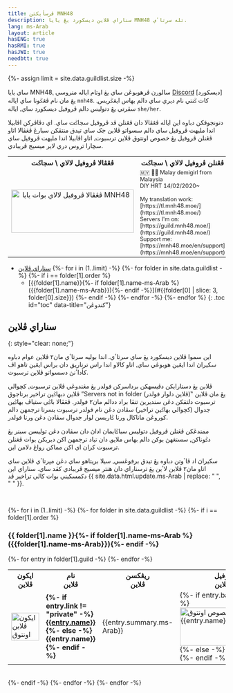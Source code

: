 ```yaml
---
title: ڤرسأيکتن MNH48
description: سناراي ڤلاين ديسکورد يڠ يايا MNH48 تله سرتاٴي.
lang: ms-Arab
layout: article
hasENG: true
hasRMI: true
hasJWI: true
needbtt: true
---
```



{%- assign limit = site.data.guildlist.size -%}
<style>
.guildtable {
  line-height:1.2em;
}
.guildtable a {
  font-weight: normal;
}
.guildtable td:first-child img {
  height: 64px;
  width: 64px;
}
.guildtable td:nth-child(2) a {
  font-weight: bold;
}
.guildtable td:nth-child(4) img {
  width: 250px;
  height: 88px;
}
.guildtable td:nth-child(5) {
  font-size: 0.8em;
  text-align: left;
}
.defaultimage {
  height: 100px;
  display: inline-block;
  overflow: hidden;
  vertical-align: middle;
  border-bottom-style: none;
  margin-bottom: 6px;
}
.toc ul[data-title]::before {
  content: attr(data-title);
  display: block;
  font-weight: bold;
  padding: 4px;
  font-size: 1.2em;
}

{%- for i in (1..limit) -%}
  {%- for folder in site.data.guildlist -%}
    {%- if i == folder[1].order %}
#{{folder[0] | slice: 3, folder[0].size}}-table {
  border: 2px solid #{{folder[1].color}};
}
    {%- endif -%}
  {%- endfor -%}
{%- endfor %}
</style>


ساي يايا MNH48⹁ سالورن ڤرهوبوڠن ساي يڠ اوتام اياله منروسي [Discord](https://discord.com/users/341115067934310411) [ديسکورد] يڠ مان نام ڤڠݢونا ساي اياله `mnh48`. کات ݢنتي نام ديري ساي دالم بهاس ايڠݢريس⹁ سڤرتي يڠ دتوليس دالم ڤروفيل ديسکورد ساي⹁ اياله `she/her`.

دتونجوقکن دباوه اين اياله ڤڠڤالا دان ڤڠنلن ڤد ڤروفيل سجاݢت ساي. اي دڤاڤرکن اڤابيلا اندا مليهت ڤروفيل ساي دالم سسواتو ڤلاين جک ساي تيدق منتڤکن سبارڠ ڤڠڤالا اتاو ڤڠنلن ڤروفيل يڠ خصوص اونتوق ڤلاين ترسبوت⹁ اتاو اڤابيلا اندا مليهت ڤروفيل ساي سچارا تروس دري لاير ميسيج ڤريبادي.

<table>
  <tr>
    <th style="text-align: center;">ڤڠڤالا ڤروفيل لالاي \ سجاݢت</th>
    <th style="text-align: center;">ڤڠنلن ڤروفيل لالاي \ سجاݢت</th>
  </tr>
  <tr>
    <td style="text-align: center;">
      <div class="defaultimage">
        <img src="https://img.mnh48.moe/discord/server-banner/default.gif" alt="ڤڠڤالا ڤروفيل لالاي بوات يايا MNH48" style="width: 283px; height: 100px; position: relative; top: 50%; transform: translateY(-50%);">
      </div>
    </td>
    <td style="text-align: left; line-height: 1.2em; font-size: 0.8em; direction: ltr;" markdown="span">
      🇲🇾 🏳️‍⚧️ Malay demigirl from Malaysia<br/>
      DIY HRT 14/02/2020~<br/>
      <br/>
      My translation work: [https://tl.mnh48.moe/](https://tl.mnh48.moe/)<br/>
      Servers I'm on: [https://guild.mnh48.moe/](https://guild.mnh48.moe/)<br/>
      Support me: [https://mnh48.moe/en/support](https://mnh48.moe/en/support)
    </td>
  </tr>
</table>


- [سناراي ڤلاين](#سناراي-ڤلاين)
{%- for i in (1..limit) -%}
  {%- for folder in site.data.guildlist -%}
    {%- if i == folder[1].order %}
  - [‪{{folder[1].name}}‬{%- if folder[1].name-ms-Arab %} ({{folder[1].name-ms-Arab}}){%- endif -%}](#{{folder[0] | slice: 3, folder[0].size}})
    {%- endif -%}
  {%- endfor -%}
{%- endfor %}
{: .toc id="toc" data-title="کندوڠن"}


## سناراي ڤلاين
{: style="clear: none;"}

اين سموا ڤلاين ديسکورد يڠ ساي سرتاٴي. اندا بوليه سرتاٴي مان٢ ڤلاين عوام دباوه سکيراڽ اندا ايڠين هوبوڠي ساي⹁ اتاو کالاو اندا راس ترتاريق دان براس ايڠين تاهو اڤ کأداٴنڽ دسسواتو ڤلاين ترسبوت.

ڤلاين يڠ دسنارايکن دڤيسهکن برداسرکن فولدر يڠ مڠندوڠي ڤلاين ترسبوت⹁ کچوالي ڤلاين دبهاݢين تراخير برتاجوق ”Servers not in folder (ڤلاين دلوار فولدر)‟ يڠ مان ڤلاين ترسبوت دلتقکن دڠن سنديريڽ تنڤا براد ددالم مان٢ فولدر. ڤڠڤالا باݢي ستياڤ بهاݢين جدوال (کچوالي بهاݢين تراخير) سڤادن دڠن نام فولدر ترسبوت بسرتا ترجمهن دالم کوروڠن ماناکال ورنا ݢاريسن لوار جدوال سڤادن دڠن ورنا فولدر.

ممندڠکن ڤڠنلن ڤروفيل دتوليس سباݢايمان اداڽ دان سڤادن دڠن توليسن سبنر يڠ دݢوناکن⹁ سستڠهڽ بوکن دالم بهاس ملايو⹁ دان تياد ترجمهن اکن دبريکن بوات ڤڠنلن ترسبوت کران اي اکن مماکن رواڠ دلامن اين.

سکيراڽ اد ڤاٴوتن دباوه يڠ تيدق برفوڠسي⹁ سيلا بريتاهو ساي دڠن مڽرتاٴي ڤلاين ساي اتاو مان٢ ڤلاين لاٴين يڠ ترسناراي دان هنتر ميسيج ڤريبادي کڤد ساي. سناراي اين دکمسکيني بوات کالي تراخير ڤد {{ site.data.html.update.ms-Arab | replace: " ", "&nbsp;" }}.


&nbsp;


{%- for i in (1..limit) -%}
  {%- for folder in site.data.guildlist -%}
    {%- if i == folder[1].order %}
<h3 id="{{folder[0] | slice: 3, folder[0].size}}">‪{{ folder[1].name }}‬{%- if folder[1].name-ms-Arab %}<br/>({{folder[1].name-ms-Arab}}){%- endif -%}</h3>
<table id="{{folder[0] | slice: 3, folder[0].size}}-table" class="guildtable">
  <tr>
    <th>ايکون<br/>ڤلاين</th>
    <th>نام<br/>ڤلاين</th>
    <th>ريڠکسن<br/>ڤلاين</th>
    <th>ڤڠڤالا ڤروفيل<br/>خصوص ڤلاين</th>
    <th>ڤڠنلن ڤروفيل<br/>خصوص ڤلاين</th>
  </tr>
  {%- for entry in folder[1].guild -%}
  <tr>
    <td><img src="https://img.mnh48.moe/discord/server-icon/{{entry.icon}}" loading="lazy" alt="ايکون ڤلاين اونتوق {{entry.name}}"></td>
    <td><strong>
    {%- if entry.link != "private" -%}
    <a href="{{entry.link}}">‪{{entry.name}}‬</a>
    {%- else -%}
    ‪{{entry.name}}‬
    {%- endif -%}
    </strong></td>
    <td markdown="span">{{entry.summary.ms-Arab}}</td>
    <td markdown="span">
    {%- if entry.banner != "none" -%}
    <img src="https://img.mnh48.moe/discord/server-banner/{{entry.banner}}" loading="lazy" alt="ڤڠڤالا ڤروفيل يڠ خصوص اونتوق {{entry.name}}">
    {%- else -%}
    *تياد ڤڠڤالا خصوص*
    {%- endif -%}
    </td>
    <td style="direction:ltr;" markdown="span">
    {%- if entry.introduction != "none" -%}
    {{entry.introduction}}
    {%- else -%}
    <span style="direction:rtl;">*تياد ڤروفيل خصوص*</span>
    {%- endif -%}
    </td>
  </tr>
  {%- endfor -%}
</table>
<br/>
    {%- endif -%}
  {%- endfor -%}
{%- endfor -%}
